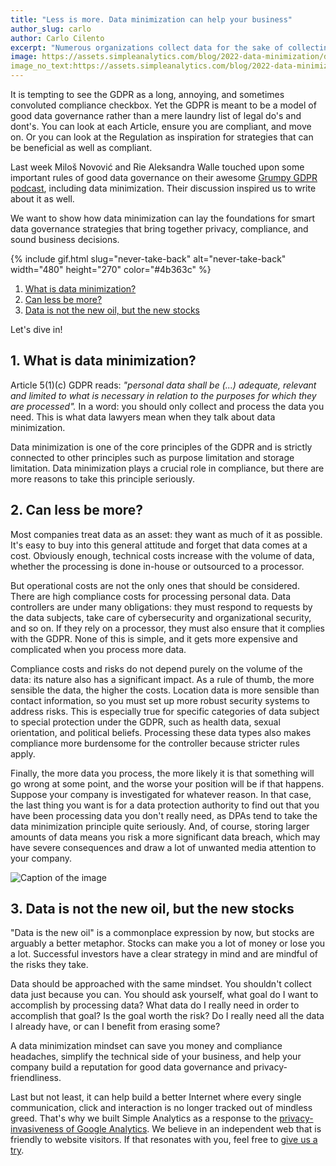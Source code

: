 ```yaml
---
title: "Less is more. Data minimization can help your business"
author_slug: carlo
author: Carlo Cilento
excerpt: "Numerous organizations collect data for the sake of collecting data. However, a data minimization mindset can save you money, compliance headaches, simplify the technical side of your business, and help your company build a reputation for good data governance and privacy-friendliness"
image: https://assets.simpleanalytics.com/blog/2022-data-minimization/data-minimization.jpg
image_no_text:https://assets.simpleanalytics.com/blog/2022-data-minimization/social-image-no-text-data-minimization.png
---
```


It is tempting to see the GDPR as a long, annoying, and sometimes convoluted compliance checkbox. Yet the GDPR is meant to be a model of good data governance rather than a mere laundry list of legal do's and dont's. You can look at each Article, ensure you are compliant, and move on. Or you can look at the Regulation as inspiration for strategies that can be beneficial as well as compliant.

Last week Miloš Novović and Rie Aleksandra Walle touched upon some important rules of good data governance on their awesome [Grumpy GDPR podcast](https://www.noties.consulting/grumpygdpr/), including data minimization. Their discussion inspired us to write about it as well. 

We want to show how data minimization can lay the foundations for smart data governance strategies that bring together privacy, compliance, and sound business decisions.

{% include gif.html slug="never-take-back" alt="never-take-back" width="480" height="270" color="#4b363c" %}

1.  [What is data minimization?](#1-what-is-data-minimization)
2.  [Can less be more?](#2-can-less-be-more)
3.  [Data is not the new oil, but the new stocks](#3-data-is-not-the-new-oil-but-the-new-stocks)

Let's dive in!

## 1. What is data minimization?

Article 5(1)(c) GDPR reads: *"personal data shall be (...) adequate, relevant and limited to what is necessary in relation to the purposes for which they are processed".* In a word: you should only collect and process the data you need. This is what data lawyers mean when they talk about data minimization.

Data minimization is one of the core principles of the GDPR and is strictly connected to other principles such as purpose limitation and storage limitation. Data minimization plays a crucial role in compliance, but there are more reasons to take this principle seriously.

## 2. Can less be more?

Most companies treat data as an asset: they want as much of it as possible. It's easy to buy into this general attitude and forget that data comes at a cost. Obviously enough, technical costs increase with the volume of data, whether the processing is done in-house or outsourced to a processor.

But operational costs are not the only ones that should be considered. There are high compliance costs for processing personal data. Data controllers are under many obligations: they must respond to requests by the data subjects, take care of cybersecurity and organizational security, and so on. If they rely on a processor, they must also ensure that it complies with the GDPR. None of this is simple, and it gets more expensive and complicated when you process more data.

Compliance costs and risks do not depend purely on the volume of the data: its nature also has a significant impact. As a rule of thumb, the more sensible the data, the higher the costs. Location data is more sensible than contact information, so you must set up more robust security systems to address risks. This is especially true for specific categories of data subject to special protection under the GDPR, such as health data, sexual orientation, and political beliefs. Processing these data types also makes compliance more burdensome for the controller because stricter rules apply.

Finally, the more data you process, the more likely it is that something will go wrong at some point, and the  worse your position will be if that happens. Suppose your company is investigated for whatever reason. In that case, the last thing you want is for a data protection authority to find out that you have been processing data you don't really need, as DPAs tend to take the data minimization principle quite seriously. And, of course, storing larger amounts of data means you risk a more significant data breach, which may have severe consequences and draw a lot of unwanted media attention to your company.

<img src="https://assets.simpleanalytics.com/blog/2022-data-minimization/social-image-no-text-data-minimization.png" alt="Caption of the image" class="border-radius" />
<p class="caption" markdown="1">
</p>

## 3. Data is not the new oil, but the new stocks

"Data is the new oil" is a commonplace expression by now, but stocks are arguably a better metaphor. Stocks can make you a lot of money or lose you a lot. Successful investors have a clear strategy in mind and are mindful of the risks they take.

Data should be approached with the same mindset. You shouldn't collect data just because you can. You should ask yourself, what goal do I want to accomplish by processing data? What data do I really need in order to accomplish that goal? Is the goal worth the risk? Do I really need all the data I already have, or can I benefit from erasing some?

A data minimization mindset can save you money and compliance headaches, simplify the technical side of your business, and help your company build a reputation for good data governance and privacy-friendliness.

Last but not least, it can help build a better Internet where every single communication, click and interaction is no longer tracked out of mindless greed. That's why we built Simple Analytics as a response to the [privacy-invasiveness of Google Analytics](https://www.simpleanalytics.com/blog/why-simple-analytics-is-a-great-alternative-to-google-analytics). We believe in an independent web that is friendly to website visitors. If that resonates with you, feel free to [give us a try](https://simpleanalytics.com/welcome).
